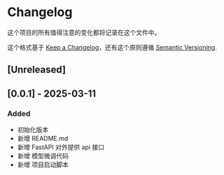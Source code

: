 # Changelog

这个项目的所有值得注意的变化都将记录在这个文件中。

这个格式基于 [Keep a Changelog](https://keepachangelog.com/en/1.1.0/)，还有这个原则遵循 [Semantic Versioning](https://semver.org/spec/v2.0.0.html).

## [Unreleased]



## [0.0.1] - 2025-03-11

### Added

- 初始化版本
- 新增 README.md
- 新增 FastAPI 对外提供 api 接口
- 新增 模型微调代码
- 新增 项目启动脚本
